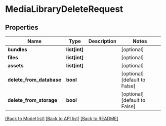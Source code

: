 # MediaLibraryDeleteRequest

## Properties

Name | Type | Description | Notes
------------ | ------------- | ------------- | -------------
**bundles** | **list[int]** |  | [optional] 
**files** | **list[int]** |  | [optional] 
**assets** | **list[int]** |  | [optional] 
**delete_from_database** | **bool** |  | [optional] [default to False]
**delete_from_storage** | **bool** |  | [optional] [default to False]

[[Back to Model list]](../#documentation-for-models) [[Back to API list]](../#documentation-for-api-endpoints) [[Back to README]](../)


